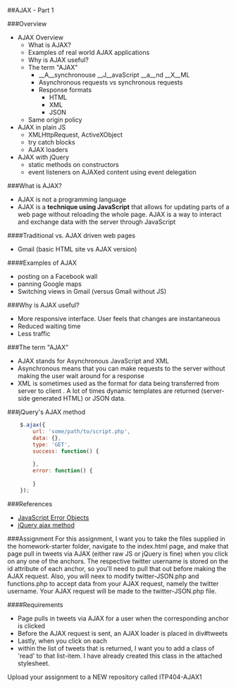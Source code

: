 ##AJAX - Part 1

###Overview
* AJAX Overview
	* What is AJAX? 
	* Examples of real world AJAX applications
	* Why is AJAX useful? 
	* The term "AJAX"
		* __A__synchronouse __J__avaScript __a__nd __X__ML
		* Asynchronous requests vs synchronous requests
		* Response formats
			* HTML
			* XML
			* JSON
	* Same origin policy
* AJAX in plain JS
	* XMLHttpRequest, ActiveXObject
	* try catch blocks 
	* AJAX loaders 
* AJAX with jQuery
	* static methods on constructors 
	* event listeners on AJAXed content using event delegation
	 
###What is AJAX?
* AJAX is not a programming language
* AJAX is a __technique using JavaScript__ that allows for updating parts of a web page without reloading the whole page. AJAX is a way to interact and exchange data with the server through JavaScript

####Traditional vs. AJAX driven web pages
* Gmail (basic HTML site vs AJAX version)

####Examples of AJAX
* posting on a Facebook wall
* panning Google maps
* Switching views in Gmail (versus Gmail without JS)


###Why is AJAX useful?
* More responsive interface. User feels that changes are instantaneous
* Reduced waiting time
* Less traffic

###The term "AJAX"
* AJAX stands for Asynchronous JavaScript and XML
* Asynchronous means that you can make requests to the server without making the user wait around for a response
* XML is sometimes used as the format for data being transferred from server to client . A lot of times dynamic templates are returned (server-side generated HTML) or JSON data.

###jQuery's AJAX method

```js
	$.ajax({
		url: 'some/path/to/script.php',
		data: {},
		type: 'GET',
		success: function() {
		
		},
		error: function() {
		
		}
	});
```

###References
* [JavaScript Error Objects](https://developer.mozilla.org/en-US/docs/JavaScript/Reference/Global_Objects/Error)
* [jQuery ajax method](http://api.jquery.com/jQuery.ajax/)

###Assignment
For this assignment, I want you to take the files supplied in the homework-starter folder, navigate to the index.html page, and make that page pull in tweets via AJAX (either raw JS or jQuery is fine) when you click on any one of the anchors. The respective twitter username is stored on the id attribute of each anchor, so you'll need to pull that out before making the AJAX request. Also, you will neex to modify twitter-JSON.php and functions.php to accept data from your AJAX request, namely the twitter username. Your AJAX request will be made to the twitter-JSON.php file.

####Requirements
* Page pulls in tweets via AJAX for a user when the corresponding anchor is clicked
* Before the AJAX request is sent, an AJAX loader is placed in div#tweets
* Lastly, when you click on each <li> within the list of tweets that is returned, I want you to add a class of 'read' to that list-item. I have already created this class in the attached stylesheet.

Upload your assignment to a NEW repository called ITP404-AJAX1